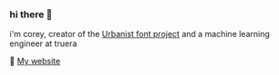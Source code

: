 ### hi there 👋

i'm corey, creator of the [Urbanist font project](https://github.com/coreyhu/Urbanist) and a machine learning engineer at truera 

🔗 [My website](https://www.coreyhu.com)

<!-- ![Corey's GitHub stats](https://github-readme-stats.vercel.app/api?username=coreyhu&show_icons=true&theme=dracula&custom_title=Github%20Stats&border_radius=10&hide_rank=true) -->
<!-- 
![Corey's GitHub stats](https://github-readme-stats.vercel.app/api/top-langs/?username=coreyhu&layout=compact&theme=dracula&custom_title=Favorite%20Languages&border_radius=10)
 -->
